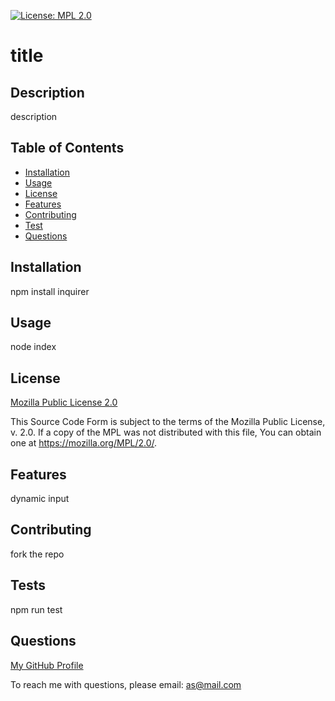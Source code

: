 

[![License: MPL 2.0](https://img.shields.io/badge/License-MPL%202.0-brightgreen.svg)](https://opensource.org/licenses/MPL-2.0)
# title


## Description

description


## Table of Contents

* [Installation](#installation)
* [Usage](#usage)
* [License](#license)
* [Features](#features)
* [Contributing](#contributing)
* [Test](#tests)
* [Questions](#questions)


## Installation

npm install inquirer


## Usage

node index




## License


[Mozilla Public License 2.0](https://opensource.org/licenses/MPL-2.0)

This Source Code Form is subject to the terms of the Mozilla Public
License, v. 2.0. If a copy of the MPL was not distributed with this
file, You can obtain one at https://mozilla.org/MPL/2.0/.


## Features

dynamic input


## Contributing

fork the repo


## Tests

npm run test


## Questions

[My GitHub Profile](https://github.com/as)

To reach me with questions, please email: as@mail.com

